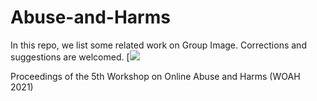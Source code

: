 # Abuse-and-Harms
In this repo, we list some related work on Group Image. Corrections and suggestions are welcomed.
[![](https://www.google.com/url?sa=i&url=https%3A%2F%2Fzh-cn.facebook.com%2Fartsmarketing%2Fphotos%2Fhow-everyday-language-harms-people-with-disabilitieshttpbitly2e3mvcb%2F10156828533028571%2F&psig=AOvVaw3Y1LNZdFbTzUpd0hAvnbf1&ust=1632028806863000&source=images&cd=vfe&ved=0CAsQjRxqFwoTCOjngJ3jh_MCFQAAAAAdAAAAABAD)

Proceedings of the 5th Workshop on Online Abuse and Harms (WOAH 2021)
